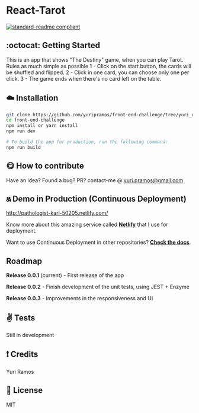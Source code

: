 # React-Tarot
[![standard-readme compliant](https://img.shields.io/badge/readme%20style-standard-brightgreen.svg?style=flat-square)](https://github.com/RichardLitt/standard-readme)

## :octocat: Getting Started
This is an app that shows "The Destiny" game, when you can play Tarot. Rules as much simple as possible
1 - Click on the start button, the cards will be shuffled and flipped.
2 - Click in one card, you can choose only one per click.
3 - The game ends when there's no card left on the table.


## :cloud: Installation


```sh
git clone https://github.com/yuripramos/front-end-challenge/tree/yuri_ramos
cd front-end-challenge
npm install or yarn install
npm run dev

# To build the app for production, run the following command:
npm run build
```

## :yum: How to contribute
Have an idea? Found a bug? PR? contact-me @ yuri.pramos@gmail.com

## :on: Demo in Production (Continuous Deployment)
http://pathologist-karl-50205.netlify.com/

Know more about this amazing service called [**Netlify**](https://www.netlify.com/) that I use for deployment.

Want to use Continuous Deployment in other repositories? [**Check the docs**](https://www.netlify.com/docs/continuous-deployment/).

## Roadmap

**Release 0.0.1** (current) - First release of the app

**Release 0.0.2** - Finish development of the unit tests, using JEST + Enzyme

**Release 0.0.3** - Improvements in the responsiveness and UI


## :v: Tests

Still in development

## :exclamation: Credits

Yuri Ramos

## :scroll: License

MIT
